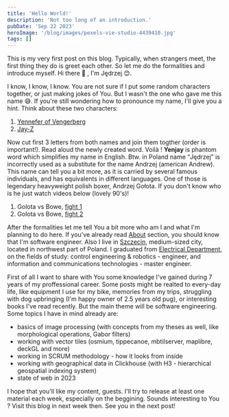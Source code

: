 ```yaml
---
title: 'Hello World!'
description: 'Not too long of an introduction.'
pubDate: 'Sep 22 2023'
heroImage: '/blog/images/pexels-vie-studio-4439410.jpg'
tags: []
---
```


This is my very first post on this blog. Typically, when strangers meet, the first thing they do is greet each other. So let me do the formalities and introduce
myself. Hi there 👋 , I'm Jędrzej 😊.

I know, I know, I know. You are not sure if I put some random characters together, or just making jokes of You. But I wasn't the one who gave me this name 😅.
If you're still wondering how to pronounce my name, I'll give you a hint. Think about these two characters:

<ol type="1" class="!list-none">
  <li><a href="https://en.wikipedia.org/wiki/List_of_characters_in_The_Witcher_series#Yennefer_of_Vengerberg" target="_blank">Yennefer of Vengerberg</a></li>
  <li><a href="https://en.wikipedia.org/wiki/Jay-Z" target="_blank">Jay-Z</a></li>
</ol>

Now cut first 3 letters from both names and join them togther (order is important!). Read aloud the newly created word. Voilà ! <b>Yenjay</b> is phantom word which
simplifies my name in English. Btw. in Poland name <q>Jędrzej</q> is incorrectly used as a substitute for the name Andrzej (american Andrew). This name can tell you
a bit more, as it is carried by several famous individuals, and has equivalents in different languages. One of those is legendary heavyweight polish boxer, Andrzej Gołota. If you don't know who is he just watch videos below (lovely 90's)!

<ol class="!list-none">
    <li> Golota vs Bowe, <a href="https://www.youtube.com/watch?v=Aa-H4eJ-doU" target="blank">fight 1</a></li>
    <li> Golota vs Bowe, <a href="https://www.youtube.com/watch?v=1GIjN3Cq4jQ" target="blank">fight 2</a></li>
</ol>

After the formalities let me tell You a bit more who am I and what I'm planning to do here. If you've already read [About](/about) section, you should know that I'm software engineer. Also I live in [Szczecin](https://www.google.com/maps/place/Szczecin/), medium-sized city, located in northwest part of Poland. I graduated from [Electrical Department](https://we.zut.edu.pl/), on the fields of study: control engineering & robotics - engineer, and information and communications technologies - master engineer.

First of all I want to share with You some knowledge I've gained during 7 years of my proffessional career. Some posts might be realted to every-day life, like equipment I use for my bike, memories from my trips, struggling with dog upbringing (I'm happy owner of 2.5 years old pug), or interesting books I've read recently. But the main theme will be software engineering. Some topics I have in mind already are:

<ul>
  <li>basics of image processing (with concepts from my theses as well, like morphological operations, Gabor filters)</li>
  <li>working with vector tiles (osmium, tippecanoe, mbtilserver, maplibre, deckGL and more)</li>
  <li>working in SCRUM methodology - how it looks from inside</li>
  <li>working with geographical data in Clickhouse (with H3 - hierarchical geospatial indexing system)</li>
  <li>state of web in 2023</li>
</ul>

I hope that you'll like my content, guests. I'll try to release at least one material each week, especially on the beggining. Sounds interesting to You ? Visit this blog in next week then. See you in the next post!
